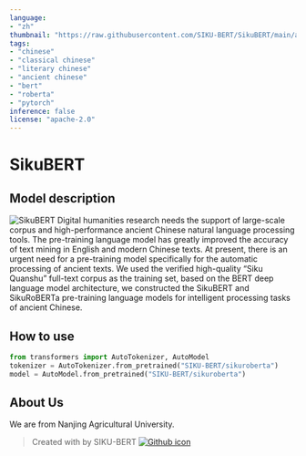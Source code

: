 ```yaml
---
language: 
- "zh"
thumbnail: "https://raw.githubusercontent.com/SIKU-BERT/SikuBERT/main/appendix/sikubert.png"
tags:
- "chinese"
- "classical chinese"
- "literary chinese"
- "ancient chinese"
- "bert"
- "roberta"
- "pytorch"
inference: false 
license: "apache-2.0"
---
```

# SikuBERT
## Model description
![SikuBERT](https://raw.githubusercontent.com/SIKU-BERT/SikuBERT-for-digital-humanities-and-classical-Chinese-information-processing/main/appendix/sikubert.png)
Digital humanities research needs the support of large-scale corpus and high-performance ancient Chinese natural language processing tools. The pre-training language model has greatly improved the accuracy of text mining in English and modern Chinese texts. At present, there is an urgent need for a pre-training model specifically for the automatic processing of ancient texts. We used the verified high-quality “Siku Quanshu” full-text corpus as the training set, based on the BERT deep language model architecture, we constructed the SikuBERT and SikuRoBERTa pre-training language models for intelligent processing tasks of ancient Chinese. 
## How to use
```python
from transformers import AutoTokenizer, AutoModel
tokenizer = AutoTokenizer.from_pretrained("SIKU-BERT/sikuroberta")
model = AutoModel.from_pretrained("SIKU-BERT/sikuroberta")
```
## About Us
We are from Nanjing Agricultural University.
> Created with by SIKU-BERT [![Github icon](https://cdn0.iconfinder.com/data/icons/octicons/1024/mark-github-32.png)](https://github.com/SIKU-BERT/SikuBERT-for-digital-humanities-and-classical-Chinese-information-processing) 
